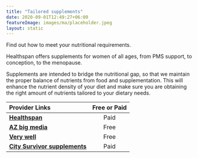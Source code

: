 ```yaml
---
title: "Tailored supplements"
date: 2020-09-01T12:49:27+06:00
featureImage: images/ma/placeholder.jpeg
layout: static
---
```


Find out how to meet your nutritional requirements.

Healthspan offers supplements for women of all ages, from PMS support, to conception, to the menopause.

Supplements are intended to bridge the nutritional gap, so that we maintain the proper balance of nutrients from food and supplementation. This will enhance the nutrient density of your diet and make sure you are obtaining the right amount of nutrients tailored to your dietary needs.

| Provider Links      | Free or Paid  |  
| :-----------          | :--------------:      |  
| [**Healthspan**](https://www.awin1.com/cread.php?awinmid=6007&awinaffid=1198638&ued=https%3A%2F%2Fwww.healthspan.co.uk%2Fwomens-health%23t%3DWomens-Health-Products%26numberOfResults%3D15) | Paid | 
| [**AZ big media**](https://azbigmedia.com/lifestyle/12-benefits-of-supplements-why-theyre-important/) | Free | 
| [**Very well**](https://www.verywellfit.com/best-supplements-for-women-4171317) | Free | 
| [**City Survivor supplements**](https://citysurvivor.co.uk/) | Paid | 
  

<br/><br/>






